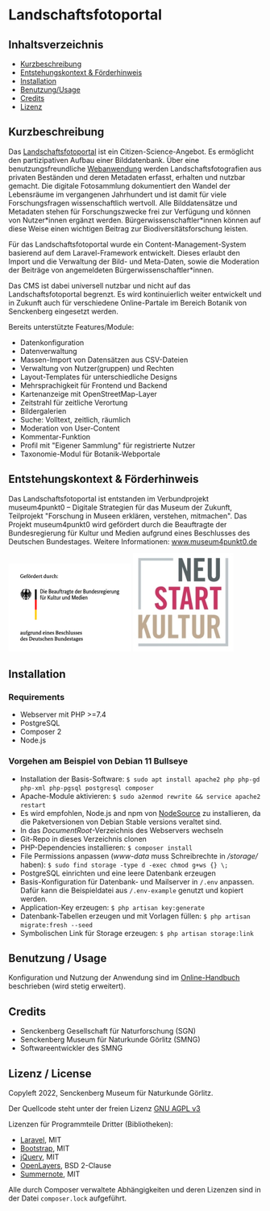# Landschaftsfotoportal

## Inhaltsverzeichnis

* [Kurzbeschreibung](#Kurzbeschreibung)
* [Entstehungskontext & Förderhinweis](#Entstehungskontext&Förderhinweis)
* [Installation](#Installation)
* [Benutzung/Usage](#Benutzung/Usage)
* [Credits](#Credits)
* [Lizenz](#Lizenz)

## Kurzbeschreibung

Das [Landschaftsfotoportal](https://www.senckenberg.de/de/engagement/buergerwissenschaften/erhalten-erschliessen-nutzbar-machen/) ist ein Citizen-Science-Angebot. Es ermöglicht den partizipativen Aufbau einer Bilddatenbank. Über eine benutzungsfreundliche [Webanwendung](https://landschaftsfotoportal.senckenberg.de/) werden Landschaftsfotografien aus privaten Beständen und deren Metadaten erfasst, erhalten und nutzbar gemacht. Die digitale Fotosammlung dokumentiert den Wandel der Lebensräume im vergangenen Jahrhundert und ist damit für viele Forschungsfragen wissenschaftlich wertvoll. Alle Bilddatensätze und Metadaten stehen für Forschungszwecke frei zur Verfügung und können von Nutzer\*innen ergänzt werden. Bürgerwissenschaftler\*innen können auf diese Weise einen wichtigen Beitrag zur Biodiversitätsforschung leisten.

Für das Landschaftsfotoportal wurde ein Content-Management-System basierend auf dem Laravel-Framework entwickelt. Dieses erlaubt den Import und die Verwaltung der Bild- und Meta-Daten, sowie die Moderation der Beiträge von angemeldeten Bürgerwissenschaftler\*innen.

Das CMS ist dabei universell nutzbar und nicht auf das Landschaftsfotoportal begrenzt. Es wird kontinuierlich weiter entwickelt und in Zukunft auch für verschiedene Online-Partale im Bereich Botanik von Senckenberg eingesetzt werden.

Bereits unterstützte Features/Module:
* Datenkonfiguration
* Datenverwaltung
* Massen-Import von Datensätzen aus CSV-Dateien
* Verwaltung von Nutzer(gruppen) und Rechten
* Layout-Templates für unterschiedliche Designs
* Mehrsprachigkeit für Frontend und Backend
* Kartenanzeige mit OpenStreetMap-Layer
* Zeitstrahl für zeitliche Verortung
* Bildergalerien
* Suche: Volltext, zeitlich, räumlich
* Moderation von User-Content
* Kommentar-Funktion
* Profil mit "Eigener Sammlung" für registrierte Nutzer
* Taxonomie-Modul für Botanik-Webportale

## Entstehungskontext & Förderhinweis

Das Landschaftsfotoportal ist entstanden im Verbundprojekt museum4punkt0 – Digitale Strategien für das Museum der Zukunft, Teilprojekt "Forschung in Museen erklären, verstehen, mitmachen".
Das Projekt museum4punkt0 wird gefördert durch die Beauftragte der Bundesregierung für Kultur und Medien aufgrund eines Beschlusses des Deutschen Bundestages.
Weitere Informationen: www.museum4punkt0.de

![BKM-Logo](https://github.com/museum4punkt0/Object-by-Object/blob/77bba25aa5a7f9948d4fd6f0b59f5bfb56ae89e2/04%20Logos/BKM_Fz_2017_Web_de.gif)
![NeustartKultur](https://github.com/museum4punkt0/Object-by-Object/blob/22f4e86d4d213c87afdba45454bf62f4253cada1/04%20Logos/BKM_Neustart_Kultur_Wortmarke_pos_RGB_RZ_web.jpg)

## Installation

### Requirements
* Webserver mit PHP >=7.4
* PostgreSQL
* Composer 2
* Node.js

### Vorgehen am Beispiel von Debian 11 Bullseye
* Installation der Basis-Software:
`$ sudo apt install apache2 php php-gd php-xml php-pgsql postgresql composer`
* Apache-Module aktivieren:
`$ sudo a2enmod rewrite && service apache2 restart`
* Es wird empfohlen, Node.js and npm von [NodeSource](https://github.com/nodesource/distributions#debmanual) zu installieren, da die Paketversionen von Debian Stable versions veraltet sind.
* In das *DocumentRoot*-Verzeichnis des Webservers wechseln
* Git-Repo in dieses Verzeichnis clonen
* PHP-Dependencies installieren:
`$ composer install`
* File Permissions anpassen (*www-data* muss Schreibrechte in */storage/*  haben):
`$ sudo find storage -type d -exec chmod g+ws {} \;`
* PostgreSQL einrichten und eine leere Datenbank erzeugen
* Basis-Konfiguration für Datenbank- und Mailserver in `/.env` anpassen. Dafür kann die Beispieldatei aus `/.env-example` genutzt und kopiert werden.
* Application-Key erzeugen:
`$ php artisan key:generate`
* Datenbank-Tabellen erzeugen und mit Vorlagen füllen:
`$ php artisan migrate:fresh --seed`
* Symbolischen Link für Storage erzeugen:
`$ php artisan storage:link`

## Benutzung / Usage

Konfiguration und Nutzung der Anwendung sind im [Online-Handbuch](https://landschaftsfotoportal.senckenberg.de/handbuch/) beschrieben (wird stetig erweitert).

## Credits

* Senckenberg Gesellschaft für Naturforschung (SGN)
* Senckenberg Museum für Naturkunde Görlitz (SMNG)
* Softwareentwickler des SMNG

## Lizenz / License

Copyleft 2022, Senckenberg Museum für Naturkunde Görlitz.

Der Quellcode steht unter der freien Lizenz [GNU AGPL v3](https://www.gnu.org/licenses/agpl-3.0)

Lizenzen für Programmteile Dritter (Bibliotheken):
* [Laravel](https://laravel.com/), MIT
* [Bootstrap](https://getbootstrap.com/), MIT
* [jQuery](https://jquery.com/), MIT
* [OpenLayers](https://openlayers.org/), BSD 2-Clause
* [Summernote](https://summernote.org/), MIT

Alle durch Composer verwaltete Abhängigkeiten und deren Lizenzen sind in der Datei ```composer.lock``` aufgeführt.
